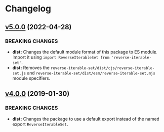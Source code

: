# Changelog

## [v5.0.0](https://github.com/kleinfreund/reverse-iterable-set/compare/v4.0.0...v5.0.0) (2022-04-28)

### BREAKING CHANGES

* **dist:** Changes the default module format of this package to ES module. Import it using `import ReverseIterableSet from 'reverse-iterable-set'`.
* **dist:** Removes the `reverse-iterable-set/dist/cjs/reverse-iterable-set.js` and `reverse-iterable-set/dist/esm/reverse-iterable-set.mjs` module specifiers.

## [v4.0.0](https://github.com/kleinfreund/reverse-iterable-set/compare/v1.0.5...v4.0.0) (2019-01-30)

### BREAKING CHANGES

* **dist:** Changes the package to use a default export instead of the named export `ReverseIterableSet`.
